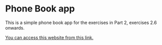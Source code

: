 # Phone Book app

This is a simple phone book app for the exercises in Part 2, exercises 2.6 onwards.

[You can access this website from this link.](https://adorable-palmier-1b0e61.netlify.app/)
